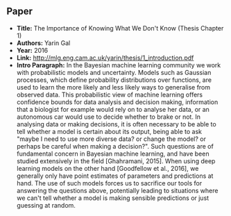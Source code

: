 ## Paper
  - **Title:** The Importance of Knowing What We Don't Know (Thesis Chapter 1)
  - **Authors:** Yarin Gal
  - **Year:** 2016
  - **Link:** http://mlg.eng.cam.ac.uk/yarin/thesis/1_introduction.pdf
  - **Intro Paragraph:** In the Bayesian machine learning community we work with probabilistic models and uncertainty. Models such as Gaussian processes, which define probability distributions over functions, are used to learn the more likely and less likely ways to generalise from observed data. This probabilistic view of machine learning offers confidence bounds for data analysis and decision making, information that a biologist for example would rely on to analyse her data, or an autonomous car would use to decide whether to brake or not. In analysing data or making decisions, it is often necessary to be able to tell whether a model is certain about its output, being able to ask "maybe I need to use more diverse data? or change the model? or perhaps be careful when making a decision?". Such questions are of fundamental concern in Bayesian machine learning, and have been studied extensively in the field [Ghahramani, 2015]. When using deep learning models on the other hand [Goodfellow et al., 2016], we generally only have point estimates of parameters and predictions at hand. The use of such models forces us to sacrifice our tools for answering the questions above, potentially leading to situations where we can't tell whether a model is making sensible predictions or just guessing at random.
